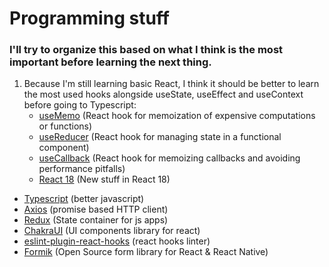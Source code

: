 # Programming stuff

### I'll try to organize this based on what I think is the most important before learning the next thing.

1. Because I'm still learning basic React, I think it should be better to learn the most used hooks alongside useState,
   useEffect and useContext before going to Typescript:
    - [useMemo](https://es.reactjs.org/docs/hooks-reference.html#usememo) (React hook for memoization of expensive computations or functions)
    - [useReducer](https://es.reactjs.org/docs/hooks-reference.html#usereducer) (React hook for managing state in a functional component)
    - [useCallback](https://es.reactjs.org/docs/hooks-reference.html#usecallback) (React hook for memoizing callbacks and avoiding performance pitfalls)
    - [React 18](https://reactjs.org/blog/2022/03/29/react-v18.html) (New stuff in React 18)

- [Typescript](https://www.typescriptlang.org/) (better javascript)
- [Axios](https://www.npmjs.com/package/axios) (promise based HTTP client)
- [Redux](https://es.redux.js.org/) (State container for js apps)
- [ChakraUI](https://chakra-ui.com/) (UI components library for react)
- [eslint-plugin-react-hooks](https://www.npmjs.com/package/eslint-plugin-react-hooks) (react hooks linter)
- [Formik](https://formik.org/) (Open Source form library for React & React Native)
